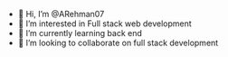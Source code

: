 - 👋 Hi, I’m @ARehman07
- 👀 I’m interested in Full stack web development
- 🌱 I’m currently learning back end
- 💞️ I’m looking to collaborate on full stack development

<!---
ARehman07/ARehman07 is a ✨ special ✨ repository because its `README.md` (this file) appears on your GitHub profile.
You can click the Preview link to take a look at your changes.
--->

